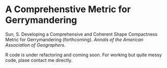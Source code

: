 # A Comprehenstive Metric for Gerrymandering

Sun, S. Developing a Comprehensive and Coherent Shape Compactness Metric for Gerrymandering (forthcoming). *Annals of the American Association of Geographers*. 

R code is under refactoring and coming soon. For working but quite messy code, plase contact me directly. 
